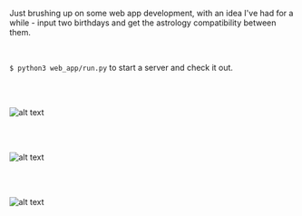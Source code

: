 

Just brushing up on some web app development, with an idea I've had for a while - input two birthdays and get the astrology compatibility between them.

<br>

```$ python3 web_app/run.py``` to start a server and check it out.

<br>
<br>

![alt text](https://raw.githubusercontent.com/tjbergstrom/synastry-app/main/web_app/webapp/static/assets/screencap0.png)


<br>
<br>

![alt text](https://raw.githubusercontent.com/tjbergstrom/synastry-app/main/web_app/webapp/static/assets/screencap1.png)

<br>
<br>

![alt text](https://raw.githubusercontent.com/tjbergstrom/synastry-app/main/web_app/webapp/static/assets/screencap2.png)

<br>
<br>


